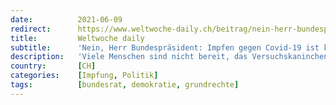 ```yaml
---
date:          2021-06-09
redirect:      https://www.weltwoche-daily.ch/beitrag/nein-herr-bundespraesident-impfen-gegen-covid-19-ist-keine-buergerpflicht-sondern-die-freie-entscheidung-von-jedem-schweizer/
title:         Weltwoche daily
subtitle:      'Nein, Herr Bundespräsident: Impfen gegen Covid-19 ist keine Bürgerpflicht, sondern die freie Entscheidung von jedem Schweizer'
description:   'Viele Menschen sind nicht bereit, das Versuchskaninchen für die Pharmaindustrie zu spielen. Das muss man respektieren. Von Hubert Mooser'
country:       [CH]
categories:    [Impfung, Politik]
tags:          [bundesrat, demokratie, grundrechte]
---
```

